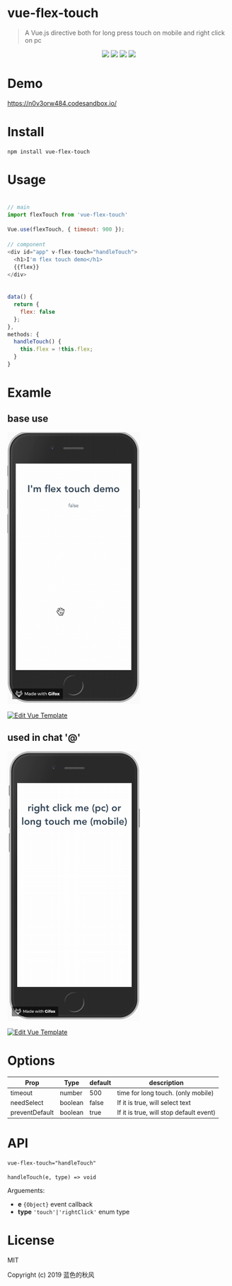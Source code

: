 # vue-flex-touch

> A Vue.js directive both for long press touch on mobile and right click on pc

<p align="center">
    <a href="https://travis-ci.org/hua1995116/vue-flex-touch"><img src="https://travis-ci.org/hua1995116/vue-flex-touch.svg?branch=master" /></a>
    <a href="https://npmcharts.com/compare/vue-flex-touch?minimal=true" rel="nofollow"><img src="https://img.shields.io/npm/dm/vue-flex-touch.svg" style="max-width:100%;"></a>
    <a href="https://www.npmjs.com/package/vue-flex-touch" rel="nofollow"><img src="https://img.shields.io/npm/v/vue-flex-touch.svg" style="max-width:100%;"></a>
    <a href="https://www.npmjs.com/package/vue-flex-touch" rel="nofollow"><img src="https://img.shields.io/npm/l/vue-flex-touch.svg?style=flat" style="max-width:100%;"></a>
</p>

# Demo

https://n0v3orw484.codesandbox.io/

# Install
```shell
npm install vue-flex-touch
```

# Usage
```javascript

// main
import flexTouch from 'vue-flex-touch'

Vue.use(flexTouch, { timeout: 900 });

// component
<div id="app" v-flex-touch="handleTouch">
  <h1>I'm flex touch demo</h1>
  {{flex}}
</div>


data() {
  return {
    flex: false
  };
},
methods: {
  handleTouch() {
    this.flex = !this.flex;
  }
}
```

# Examle

## base use

<img width="300" src="pic/2019-05-15&#32;19.28.11.gif"/>

[![Edit Vue Template](https://codesandbox.io/static/img/play-codesandbox.svg)](https://codesandbox.io/s/n0v3orw484?fontsize=14)

## used in chat '@'

<img width="300" src="pic/2019-05-15&#32;21.56.46.gif">

[![Edit Vue Template](https://codesandbox.io/static/img/play-codesandbox.svg)](https://codesandbox.io/s/oovv1q83zz?fontsize=14)

# Options

|  Prop     |  Type     |   default    | description      |
|  ---  |  ---  |  ---  |  ---  |
|   timeout   |  number     | 500      | time for long touch. (only mobile)   |
|   needSelect    |  boolean     |  false     | If it is true, will select text      |
|   preventDefault    |  boolean     |  true     | If it is true, will stop default event)      |

# API

```
vue-flex-touch="handleTouch"

handleTouch(e, type) => void
```

Arguements:

- **e** `{Object}` event callback
- **type** `'touch'|'rightClick'` enum type

# License

MIT

Copyright (c) 2019 蓝色的秋风